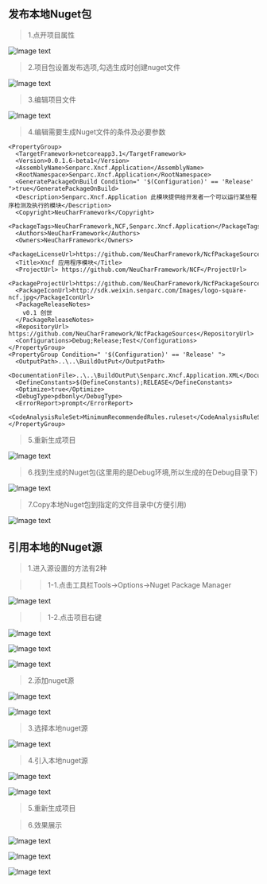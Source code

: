 ## 发布本地Nuget包

> 1.点开项目属性

![Image text](/start/images/project_properties.png)

> 2.项目包设置发布选项,勾选生成时创建nuget文件

![Image text](/start/images/build_general_nuget_file.png)

> 3.编辑项目文件

![Image text](/start/images/edit_project_file.png)

> 4.编辑需要生成Nuget文件的条件及必要参数

    <PropertyGroup>
      <TargetFramework>netcoreapp3.1</TargetFramework>
      <Version>0.0.1.6-beta1</Version>
      <AssemblyName>Senparc.Xncf.Application</AssemblyName>
      <RootNamespace>Senparc.Xncf.Application</RootNamespace>
      <GeneratePackageOnBuild Condition=" '$(Configuration)' == 'Release' ">true</GeneratePackageOnBuild>
      <Description>Senparc.Xncf.Application 此模块提供给开发者一个可以运行某些程序检测及执行的模块</Description>
      <Copyright>NeuCharFramework</Copyright>
      <PackageTags>NeuCharFramework,NCF,Senparc.Xncf.Application</PackageTags>
      <Authors>NeuCharFramework</Authors>
      <Owners>NeuCharFramework</Owners>
      <PackageLicenseUrl>https://github.com/NeuCharFramework/NcfPackageSources/blob/master/LICENSE</PackageLicenseUrl>
      <Title>Xncf 应用程序模块</Title>
      <ProjectUrl> https://github.com/NeuCharFramework/NCF</ProjectUrl>
      <PackageProjectUrl>https://github.com/NeuCharFramework/NcfPackageSources</PackageProjectUrl>
      <PackageIconUrl>http://sdk.weixin.senparc.com/Images/logo-square-ncf.jpg</PackageIconUrl>
      <PackageReleaseNotes>
        v0.1 创世
      </PackageReleaseNotes>
      <RepositoryUrl> https://github.com/NeuCharFramework/NcfPackageSources</RepositoryUrl>
      <Configurations>Debug;Release;Test</Configurations>
    </PropertyGroup>
    <PropertyGroup Condition=" '$(Configuration)' == 'Release' ">
      <OutputPath>..\..\BuildOutPut</OutputPath>
      <DocumentationFile>..\..\BuildOutPut\Senparc.Xncf.Application.XML</DocumentationFile>
      <DefineConstants>$(DefineConstants);RELEASE</DefineConstants>
      <Optimize>true</Optimize>
      <DebugType>pdbonly</DebugType>
      <ErrorReport>prompt</ErrorReport>
      <CodeAnalysisRuleSet>MinimumRecommendedRules.ruleset</CodeAnalysisRuleSet>
    </PropertyGroup>

> 5.重新生成项目

![Image text](/start/images/project_build.png)

> 6.找到生成的Nuget包(这里用的是Debug环境,所以生成的在Debug目录下)

![Image text](/start/images/general_nuget_file_success.png)

> 7.Copy本地Nuget包到指定的文件目录中(方便引用)

![Image text](/start/images/copy_to_local_nuget_source.png)

## 引用本地的Nuget源

> 1.进入源设置的方法有2种

>> 1-1.点击工具栏Tools->Options->Nuget Package Manager

![Image text](/start/images/enter_nuget_source_setting_1.png)

>> 1-2.点击项目右键

![Image text](/start/images/enter_nuget_source_setting_2_1.png)

![Image text](/start/images/enter_nuget_source_setting_2_2.png)

![Image text](/start/images/enter_nuget_source_setting_1.png)

> 2.添加nuget源

![Image text](/start/images/click_add_nuget_button.png)

![Image text](/start/images/prefect_nuget_infomation.png)

> 3.选择本地nuget源

![Image text](/start/images/select_nuget_source.png)

> 4.引入本地nuget源

![Image text](/start/images/install_nuget_source.png)

![Image text](/start/images/install_finished.png)

> 5.重新生成项目

> 6.效果展示

![Image text](/start/images/show_new_module_can_install.png)

![Image text](/start/images/enable_module.png)

![Image text](/start/images/exec_module_function.png)